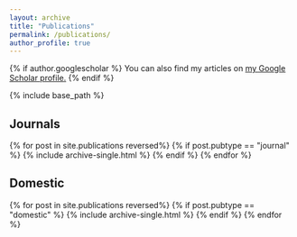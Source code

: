 ```yaml
---
layout: archive
title: "Publications"
permalink: /publications/
author_profile: true
---
```


{% if author.googlescholar %}
  You can also find my articles on <u><a href="{{author.googlescholar}}">my Google Scholar profile</a>.</u>
{% endif %}

{% include base_path %}

<!-- {% for post in site.publications reversed %}
  {% include archive-single.html %}
{% endfor %} -->


## Journals

{% for post in site.publications reversed%}
  {% if post.pubtype == "journal" %}
    {% include archive-single.html %}
  {% endif %}
{% endfor %}

## Domestic

{% for post in site.publications reversed%}
  {% if post.pubtype == "domestic" %}
    {% include archive-single.html %}
  {% endif %}
{% endfor %}

